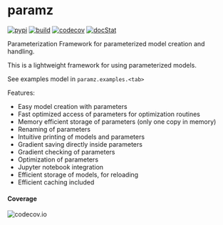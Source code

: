 # paramz

[![pypi](https://badge.fury.io/py/paramz.svg)](https://pypi.python.org/pypi/paramz)
[![build](https://travis-ci.org/sods/paramz.svg?branch=master)](https://travis-ci.org/sods/paramz)
[![codecov](https://codecov.io/github/sods/paramz/coverage.svg?branch=master)](https://codecov.io/github/sods/paramz?branch=master)
[![docStat](https://readthedocs.org/projects/paramz/badge/?version=latest)](http://paramz.readthedocs.org/en/latest/)

Parameterization Framework for parameterized model creation and handling.

This is a lightweight framework for using parameterized models. 

See examples model in `paramz.examples.<tab>`

Features:

 - Easy model creation with parameters
 - Fast optimized access of parameters for optimization routines
 - Memory efficient storage of parameters (only one copy in memory)
 - Renaming of parameters
 - Intuitive printing of models and parameters
 - Gradient saving directly inside parameters
 - Gradient checking of parameters
 - Optimization of parameters
 - Jupyter notebook integration
 - Efficient storage of models, for reloading
 - Efficient caching included

#### Coverage
![codecov.io](https://codecov.io/github/sods/paramz/branch.svg?branch=master)
